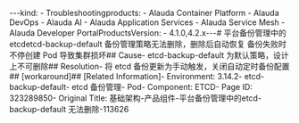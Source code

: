 ---kind:   - Troubleshootingproducts:    - Alauda Container Platform   - Alauda DevOps   - Alauda AI   - Alauda Application Services   - Alauda Service Mesh   - Alauda Developer PortalProductsVersion:   - 4.1.0,4.2.x---<!-- A type of document that involves encountering a fault, diag...it, performing root cause analysis, and providing solutions. --># 平台备份管理中的etcdetcd-backup-default 备份管理策略无法删除，删除后自动恢复 备份失败时不停创建 Pod 导致集群损坏## Cause- etcd-backup-default 为默认策略，设计上不可删除## Resolution- 将 etcd 备份更新为手动触发，关闭自动定时备份配置## [workaround]## [Related Information]- Environment: 3.14.2- etcd-backup-default- etcd 备份管理- Pod- Component: ETCD- Page ID: 323289850- Original Title: 基础架构-产品组件-平台备份管理中的etcd-backup-default 无法删除-113626